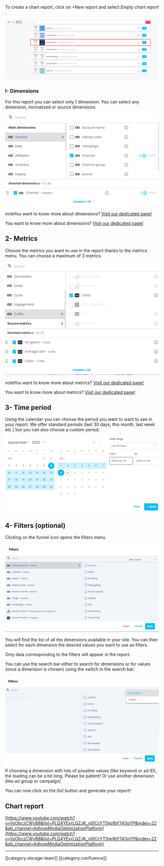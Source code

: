 

To create a chart report, click on  _+New report_  and select  _Empty chart report_ .

![](.gitbook/image-20231009-105823.png)
### I- Dimensions
For this report you can select only 1 dimension. You can select any dimension, normalized or source dimensions.

![](.gitbook/image-20231009-105848.png)

noteYou want to know more about dimensions? [Visit our dedicated page!](https://adloopwiki.atlassian.net/wiki/spaces/AHEN/pages/1770554179)

You want to know more about dimensions? [Visit our dedicated page!](https://adloopwiki.atlassian.net/wiki/spaces/AHEN/pages/1770554179)


## 2- Metrics
Choose the metrics you want to use in the report thanks to the metrics menu. You can choose a maximum of 3 metrics.

![](.gitbook/image-20231009-105921.png)

noteYou want to know more about metrics? [Visit our dedicated page!](https://adloopwiki.atlassian.net/wiki/spaces/AHEN/pages/1770554272)

You want to know more about metrics? [Visit our dedicated page!](https://adloopwiki.atlassian.net/wiki/spaces/AHEN/pages/1770554272)


## 3- Time period
Using the calendar you can choose the period you want to want to see in your report. We offer standard periods (last 30 days, this month, last week etc.) but you can also choose a custom period.

![](.gitbook/image-20231009-110034.png)


## 4- Filters (optional)
Clicking on the funnel icon opens the filters menu.

![](.gitbook/image-20231009-110121.png)

You will find the list of all the dimensions available in your site. You can then select for each dimension the desired values you want to use as filters.

Only data corresponding to the filters will appear in the report.

You can use the search bar either to search for dimensions or for values (once a dimension is chosen) using the switch in the search bar:

![](.gitbook/image-20231009-110154.png)

If choosing a dimension with lots of possible values (like keyword or ad ID), the loading can be a bit long. Please be patient! Or use another dimension (like ad group or campaign)

You can now click on the Go! button and generate your report!


## Chart report
[https://www.youtube.com/watch?v=VsObczCWyB8&list=PLQ4YExrLQZJK_n0ICcYT5ijp1bY743qYP&index=22&ab_channel=AdloopMediaOptimizationPlatform](https://www.youtube.com/watch?v=VsObczCWyB8&list=PLQ4YExrLQZJK_n0ICcYT5ijp1bY743qYP&index=22&ab_channel=AdloopMediaOptimizationPlatform)



*****

[[category.storage-team]] 
[[category.confluence]] 

